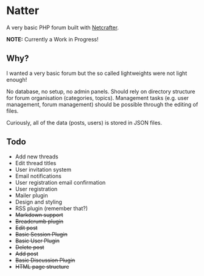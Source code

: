 # Natter
A very basic PHP forum built with [Netcrafter](https://github.com/chriskempson/netcrafter). 

**NOTE:** Currently a Work in Progress!

## Why?
I wanted a very basic forum but the so called lightweights were not light enough!

No database, no setup, no admin panels. Should rely on directory structure for forum organisation (categories, topics). Management tasks (e.g. user management, forum management) should be possible through the editing of files.

Curiously, all of the data (posts, users) is stored in JSON files.

## Todo
- Add new threads
- Edit thread titles
- User invitation system
- Email notifications
- User registration email confirmation
- User registration
- Mailer plugin
- Design and styling
- RSS plugin (remember that?)
- ~~Markdown support~~
- ~~Breadcrumb plugin~~
- ~~Edit post~~
- ~~Basic Session Plugin~~
- ~~Basic User Plugin~~
- ~~Delete post~~
- ~~Add post~~
- ~~Basic Discussion Plugin~~
- ~~HTML page structure~~